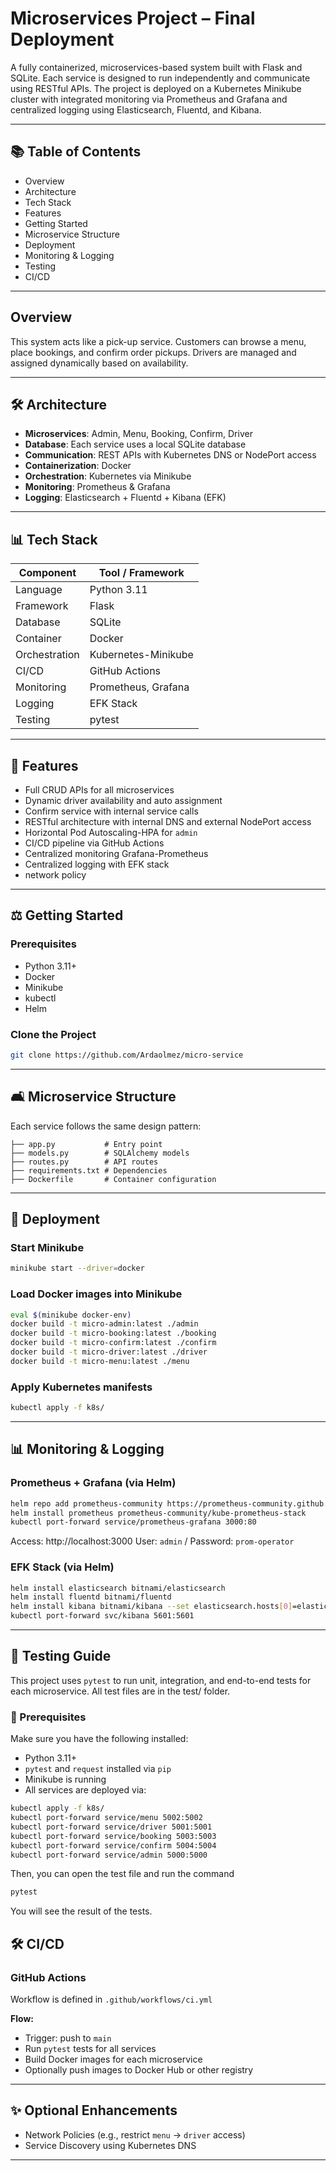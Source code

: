 # Microservices Project – Final Deployment

A fully containerized, microservices-based system built with Flask and SQLite. Each service is designed to run independently and communicate using RESTful APIs. The project is deployed on a Kubernetes Minikube cluster with integrated monitoring via Prometheus and Grafana and centralized logging using Elasticsearch, Fluentd, and Kibana.

---

## 📚 Table of Contents
- Overview
- Architecture
- Tech Stack
- Features
- Getting Started
- Microservice Structure
- Deployment
- Monitoring & Logging
- Testing
- CI/CD

---

##  Overview
This system acts like a pick-up service. Customers can browse a menu, place bookings, and confirm order pickups. Drivers are managed and assigned dynamically based on availability.

---

## 🛠️ Architecture
- **Microservices**: Admin, Menu, Booking, Confirm, Driver
- **Database**: Each service uses a local SQLite database
- **Communication**: REST APIs with Kubernetes DNS or NodePort access
- **Containerization**: Docker
- **Orchestration**: Kubernetes via Minikube
- **Monitoring**: Prometheus & Grafana
- **Logging**: Elasticsearch + Fluentd + Kibana (EFK)

---

## 📊 Tech Stack
| Component     | Tool / Framework       |
|--------------|------------------------|
| Language      | Python 3.11            |
| Framework     | Flask                  |
| Database      | SQLite                 |
| Container     | Docker                 |
| Orchestration | Kubernetes-Minikube  |
| CI/CD         | GitHub Actions         |
| Monitoring    | Prometheus, Grafana    |
| Logging       | EFK Stack              |
| Testing       | pytest                 |

---

## 📅 Features
- Full CRUD APIs for all microservices
- Dynamic driver availability and auto assignment
- Confirm service with internal service calls
- RESTful architecture with internal DNS and external NodePort access
- Horizontal Pod Autoscaling-HPA for `admin`
- CI/CD pipeline via GitHub Actions
- Centralized monitoring Grafana-Prometheus
- Centralized logging with EFK stack
- network policy

---

## ⚖️ Getting Started

### Prerequisites
- Python 3.11+
- Docker
- Minikube
- kubectl
- Helm

### Clone the Project
```bash
git clone https://github.com/Ardaolmez/micro-service
```

---

## 🛋️ Microservice Structure
Each service follows the same design pattern:

```
├── app.py           # Entry point
├── models.py        # SQLAlchemy models
├── routes.py        # API routes
├── requirements.txt # Dependencies
├── Dockerfile       # Container configuration
```

---

## 🚀 Deployment

### Start Minikube
```bash
minikube start --driver=docker
```

### Load Docker images into Minikube
```bash
eval $(minikube docker-env)
docker build -t micro-admin:latest ./admin
docker build -t micro-booking:latest ./booking
docker build -t micro-confirm:latest ./confirm
docker build -t micro-driver:latest ./driver
docker build -t micro-menu:latest ./menu
```

### Apply Kubernetes manifests
```bash
kubectl apply -f k8s/
```

---

## 📊 Monitoring & Logging

### Prometheus + Grafana (via Helm)
```bash
helm repo add prometheus-community https://prometheus-community.github.io/helm-charts
helm install prometheus prometheus-community/kube-prometheus-stack
kubectl port-forward service/prometheus-grafana 3000:80
```

Access: http://localhost:3000
User: `admin` / Password: `prom-operator`

### EFK Stack (via Helm)
```bash
helm install elasticsearch bitnami/elasticsearch
helm install fluentd bitnami/fluentd
helm install kibana bitnami/kibana --set elasticsearch.hosts[0]=elasticsearch.default.svc.cluster.local
kubectl port-forward svc/kibana 5601:5601
```

---

## 🧪 Testing Guide

This project uses `pytest` to run unit, integration, and end-to-end tests for each microservice. All test files are in the test/ folder.

### 🧰 Prerequisites

Make sure you have the following installed:

- Python 3.11+
- `pytest` and `request`  installed via `pip`
- Minikube is running
- All services are deployed via:

```bash
kubectl apply -f k8s/
kubectl port-forward service/menu 5002:5002
kubectl port-forward service/driver 5001:5001
kubectl port-forward service/booking 5003:5003
kubectl port-forward service/confirm 5004:5004
kubectl port-forward service/admin 5000:5000

```
Then, you can open the test file and run the command
```bash
pytest
```
You will see the result of the tests.



## 🛠️ CI/CD

### GitHub Actions
Workflow is defined in `.github/workflows/ci.yml`

**Flow:**
- Trigger: push to `main`
- Run `pytest` tests for all services
- Build Docker images for each microservice
- Optionally push images to Docker Hub or other registry

---

## ✨ Optional Enhancements
- Network Policies (e.g., restrict `menu` -> `driver` access)
- Service Discovery using Kubernetes DNS
---



